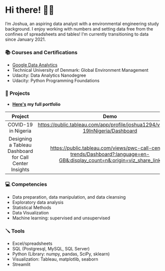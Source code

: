 # **Hi there!** 👋🏼
I’m Joshua, an aspiring data analyst with a environmental engineering study background. I enjoy working with numbers and setting data free from the confines of spreadsheets and tables! I'm currently transitioning to data since January 2021.

### 📚 **Courses and Certifications**
- [Google Data Analytics](https://coursera.org/share/8a35ef7a5a2b72c40624bf6394bdec31)
- Technical University of Denmark: Global Environment Management
- Udacity: Data Analytics Nanodegree
- Udacity: Python Programming Foundations


### 📂 **Projects**
- [**Here's**](https://joshuaolubori.github.io/portfolio-react1/#portfolio) **my full portfolio**

| Project | Demo   | Code   |
| :-----: | :---: | :---: |
| COVID-19 in Nigeria | https://public.tableau.com/app/profile/joshua1294/viz/Covid-19InNigeria/Dashboard   | https://joshuaolubori.github.io/portfolio-react1/#1  |
| Designing a Tableau Dashboard for Call Center Insights | https://public.tableau.com/views/pwc-call-centre-trends/Dashboard?:language=en-GB&:display_count=n&:origin=viz_share_link   |  -   |

### 💻 **Competencies**
- Data preparation, data manipulation, and data cleansing
- Exploratory data analysis
- Statistical Methods
- Data Visualization
- Machine learning: supervised and unsupervised

### 🪛 **Tools**
- Excel/spreadsheets
- SQL (Postgresql, MySQL, SQL Server)
- Python (Library: numpy, pandas, SciPy, sklearn)
- Visualization: Tableau, matplotlib, seaborn
- Streamlit
